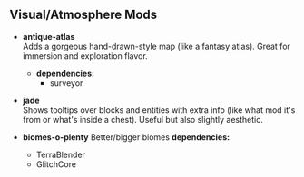 ## Visual/Atmosphere Mods

- **antique-atlas**  
  Adds a gorgeous hand-drawn-style map (like a fantasy atlas). Great for immersion and exploration flavor.

  - **dependencies:**
    - surveyor

- **jade**  
  Shows tooltips over blocks and entities with extra info (like what mod it's from or what's inside a chest). Useful but also slightly aesthetic.

- **biomes-o-plenty**
  Better/bigger biomes
  **dependencies:**
  - TerraBlender
  - GlitchCore
